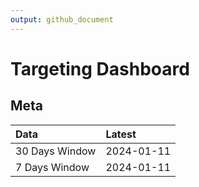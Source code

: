 ```yaml
---
output: github_document
---
```


# Targeting Dashboard



## Meta


|Data           |Latest     |
|:--------------|:----------|
|30 Days Window |2024-01-11 |
|7 Days Window  |2024-01-11 |
